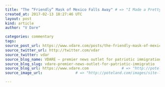 ```yaml
---
title: "The “Friendly” Mask of Mexico Falls Away" # => "I Made a Pretty Gem - Planet.rb"
created_at: 2017-02-13 18:27:46 UTC
layout: post
kind: article
author: "V Dare"

categories: commentary
tags: 
source_post_url: https://www.vdare.com/posts/the-friendly-mask-of-mexico-falls-away    # => "http://poteland.com/blog/i-made-a-pretty-gem-planet-dot-rb/"
source_twitter_url: http://twitter.com/vdar
source_twitter: vdar
source_blog_name: VDARE – premier news outlet for patriotic immigration reform
source_blog_slug: vdare-premier-news-outlet-for-patriotic-immigratio              # => "this-is-where-i-tell-you-stuff"
source_blog_url: https://www.vdare.com               # => "http://poteland.com/articles"
source_image_url:               # => "http://poteland.com/images/site-logo.png"

---
```



<!--
   &lt;div class=&quot;pf-content&quot;&gt;&lt;p&gt;In the past, Mexico had smiled pleasantly as it ripped America off for &lt;a href=&quot;http://www.usnews.com/news/business/articles/2016-02-02/mexico-remittances-nearly-248b-in-2015-topping-oil-income&quot;&gt;billions of dollars in remittances&lt;/a&gt;, highly expensive &lt;a href=&quot;http://www.vdare.com/posts/million-dollar-mexican-medical-moocher&quot;&gt;US-taxpayer-funded healthcare&lt;/a&gt; and other freebies, even while pretending to be a friend and good neighbor.&lt;/p&gt;
&lt;p&gt;It’s getting harding for Mexes to maintain appearances when the new sheriff in Washington DC has told them that the US no longer accepts to their duplicity: &lt;a href=&quot;http://www.foxnews.com/politics/2017/01/25/as-trump-targets-immigration-2-million-criminal-noncitizens-already-inside-u-s.html&quot;&gt;criminals are being sent home&lt;/a&gt; and a &lt;a href=&quot;http://www.breitbart.com/big-government/2017/02/11/trump-denies-increased-border-wall-cost-promises-price-will-come-way-down/&quot;&gt;sturdy wall will be built&lt;/a&gt; to keep invaders out.&lt;/p&gt;
&lt;p&gt;Unfriendly Mexico has chosen to fight back. It announced the other day that it would aid its lawbreaking citizens by &lt;a href=&quot;http://www.theblaze.com/news/2017/02/11/influential-mexicans-urge-illegals-in-u-s-targeted-for-deportation-jam-the-courts-to-fight-trump/&quot;&gt;jamming American courts with illegal immigration cases&lt;/a&gt;. The Mexican government has allocated $50 million to help its US-residing illegals fight deportation in court and has instructed its 50 (!) consulates to provide assistance.&lt;/p&gt;
&lt;p&gt;Meanwhile, nobody in the media finds it odd that Mexico prefers that its citizens reside outside their own country. Where’s the love, Presidente Peña Nieto?&lt;/p&gt;&lt;div id=&quot;57966237cc52c74a5e1363c4&quot; class=&quot;vdb_player vdb_57966237cc52c74a5e1363c456bcd17ce4b018167fea5539&quot;&gt;    &lt;/div&gt;
&lt;p&gt;The Mexican invaders themselves apparently find jail in the US to be preferable to freedom in Mexico, as long as they believe they will prevail eventually. Funny how the illegals regard America as their territory.&lt;/p&gt;
&lt;blockquote&gt;&lt;p&gt;&lt;a href=&quot;https://www.wsj.com/articles/mexican-migrants-signal-they-prefer-detention-to-deportation-1486878566&quot;&gt;&lt;b&gt;Mexican Migrants Signal They Prefer Detention to Deportation&lt;/b&gt;&lt;/a&gt;, &lt;em&gt;Wall Street Journal&lt;/em&gt;, February 12, 2017&lt;/p&gt;
&lt;p&gt;&lt;i&gt;Illegal immigrants meet with Mexican officials in Phoenix, discuss options under Trump administration&lt;/i&gt;&lt;/p&gt;
&lt;p&gt;PHOENIX—All but one of about 50 undocumented Mexican migrants at a meeting Saturday indicated they would rather risk detention and long court battles in the U.S. than return to Mexico voluntarily.&lt;/p&gt;
&lt;p&gt;The majority of migrants at the meeting in Phoenix, which included Mexican officials, signaled in a show of hands that they were ready to fight deportation in U.S. courts.&lt;/p&gt;
&lt;p&gt;“Even if that means detention for weeks?” asked former foreign minister Jorge Castaneda.&lt;/p&gt;
&lt;p&gt;“Even if it takes months,” shouted one woman. “Even if it takes years,” another yelled. “We are here to fight.”&lt;/p&gt;
&lt;p&gt;Mr. Castaneda and others want Mexico’s government to endorse a tough and perhaps risky strategy to battle an expected increase in deportations of their undocumented compatriots in the U.S. by underwriting the migrants’ legal struggle in the U.S. court system. By overwhelming already heavily burdened immigration courts, Mr. Castaneda hopes the legal system would break down, bringing deportations to a halt. . .&lt;/p&gt;&lt;/blockquote&gt;
&lt;/div&gt;           # => "I’ve been hurting to write this ever since we had the idea of creating a Planet for Cubox..." (Continued)
   vdare-premier-news-outlet-for-patriotic-immigratio              # => "this-is-where-i-tell-you-stuff"
   https://www.vdare.com               # => "http://poteland.com/articles"
                 # => "http://poteland.com/images/site-logo.png"
<div class="pf-content"><p>In the past, Mexico had smiled pleasantly as it ripped America off for <a href="http://www.usnews.com/news/business/articles/2016-02-02/mexico-remittances-nearly-248b-in-2015-topping-oil-income">billions of dollars in remittances</a>, highly expensive <a href="http://www.vdare.com/posts/million-dollar-mexican-medical-moocher">US-taxpayer-funded healthcare</a> and other freebies, even while pretending to be a friend and good neighbor.</p>
<p>It’s getting harding for Mexes to maintain appearances when the new sheriff in Washington DC has told them that the US no longer accepts to their duplicity: <a href="http://www.foxnews.com/politics/2017/01/25/as-trump-targets-immigration-2-million-criminal-noncitizens-already-inside-u-s.html">criminals are being sent home</a> and a <a href="http://www.breitbart.com/big-government/2017/02/11/trump-denies-increased-border-wall-cost-promises-price-will-come-way-down/">sturdy wall will be built</a> to keep invaders out.</p>
<p>Unfriendly Mexico has chosen to fight back. It announced the other day that it would aid its lawbreaking citizens by <a href="http://www.theblaze.com/news/2017/02/11/influential-mexicans-urge-illegals-in-u-s-targeted-for-deportation-jam-the-courts-to-fight-trump/">jamming American courts with illegal immigration cases</a>. The Mexican government has allocated $50 million to help its US-residing illegals fight deportation in court and has instructed its 50 (!) consulates to provide assistance.</p>
<p>Meanwhile, nobody in the media finds it odd that Mexico prefers that its citizens reside outside their own country. Where’s the love, Presidente Peña Nieto?</p><div id="57966237cc52c74a5e1363c4" class="vdb_player vdb_57966237cc52c74a5e1363c456bcd17ce4b018167fea5539">    </div>
<p>The Mexican invaders themselves apparently find jail in the US to be preferable to freedom in Mexico, as long as they believe they will prevail eventually. Funny how the illegals regard America as their territory.</p>
<blockquote><p><a href="https://www.wsj.com/articles/mexican-migrants-signal-they-prefer-detention-to-deportation-1486878566"><b>Mexican Migrants Signal They Prefer Detention to Deportation</b></a>, <em>Wall Street Journal</em>, February 12, 2017</p>
<p><i>Illegal immigrants meet with Mexican officials in Phoenix, discuss options under Trump administration</i></p>
<p>PHOENIX—All but one of about 50 undocumented Mexican migrants at a meeting Saturday indicated they would rather risk detention and long court battles in the U.S. than return to Mexico voluntarily.</p>
<p>The majority of migrants at the meeting in Phoenix, which included Mexican officials, signaled in a show of hands that they were ready to fight deportation in U.S. courts.</p>
<p>“Even if that means detention for weeks?” asked former foreign minister Jorge Castaneda.</p>
<p>“Even if it takes months,” shouted one woman. “Even if it takes years,” another yelled. “We are here to fight.”</p>
<p>Mr. Castaneda and others want Mexico’s government to endorse a tough and perhaps risky strategy to battle an expected increase in deportations of their undocumented compatriots in the U.S. by underwriting the migrants’ legal struggle in the U.S. court system. By overwhelming already heavily burdened immigration courts, Mr. Castaneda hopes the legal system would break down, bringing deportations to a halt. . .</p></blockquote>
</div><div class="">
    <i>Source: <a href="https://www.vdare.com">VDARE – premier news outlet for patriotic immigration reform</a></i>
</div>
